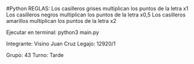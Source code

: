 #Python
REGLAS:
Los casilleros grises multiplican los puntos de la letra x1
Los casilleros negros multiplican los puntos de la letra x0,5
Los casilleros amarillos multiplican los puntos de la letra x2



Ejecutar en terminal:
python3 main.py

Integrante: Visino Juan Cruz
Legajo: 12920/1

Grupo: 43
Turno: Tarde
